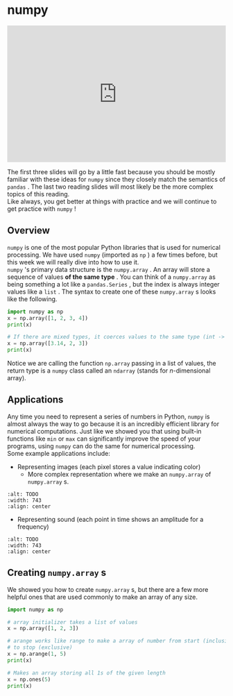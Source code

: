 # numpy

<div style="position: relative; padding-bottom: 62.5%; height: 0;">
    <iframe src="https://www.loom.com/embed/ad8f8164d3924e8d86eb6b8e0a009885" frameborder="0" webkitallowfullscreen mozallowfullscreen allowfullscreen style="position: absolute; top: 0; left: 0; width: 100%; height: 100%;"></iframe>
</div>

The first three slides will go by a little fast because you should be mostly familiar with these ideas for `numpy` since they closely match the semantics of `pandas` . The last two reading slides will most likely be the more complex topics of this reading.  
Like always, you get better at things with practice and we will continue to get practice with `numpy` !  
##  Overview  

`numpy` is one of the most popular Python libraries that is used for numerical processing. We have used `numpy` (imported as `np` ) a few times before, but this week we will really dive into how to use it.  
`numpy` 's primary data structure is the `numpy.array` . An array will store a sequence of values **of the same type** . You can think of a `numpy.array` as being something a lot like a `pandas.Series` , but the index is always integer values like a `list` . The syntax to create one of these `numpy.array` s looks like the following.  
```py
import numpy as np
x = np.array([1, 2, 3, 4])
print(x)

# If there are mixed types, it coerces values to the same type (int -> float)
x = np.array([3.14, 2, 3])
print(x)
```

Notice we are calling the function `np.array` passing in a list of values, the return type is a `numpy` class called an `ndarray` (stands for $n$-dimensional array).  
##  Applications  

Any time you need to represent a series of numbers in Python, `numpy` is almost always the way to go because it is an incredibly efficient library for numerical computations. Just like we showed you that using built-in functions like `min` or `max` can significantly improve the speed of your programs, using `numpy` can do the same for numerical processing.  
Some example applications include:  
-  Representing images (each pixel stores a value indicating color)  
    -  More complex representation where we make an         `numpy.array`         of         `numpy.array`         s.  


```{image} https://static.us.edusercontent.com/files/5yqR3Z3mkqzYtYSuGzv30lej
:alt: TODO
:width: 743
:align: center
```

-  Representing sound (each point in time shows an amplitude for a frequency)  

```{image} https://static.us.edusercontent.com/files/hbAOHuHkTlpSkjtKfHKAZSjN
:alt: TODO
:width: 743
:align: center
```

##  Creating `numpy.array` s  

We showed you how to create `numpy.array` s, but there are a few more helpful ones that are used commonly to make an array of any size.  
```py
import numpy as np

# array initializer takes a list of values
x = np.array([1, 2, 3])

# arange works like range to make a array of number from start (inclusive)
# to stop (exclusive)
x = np.arange(1, 5)  
print(x)

# Makes an array storing all 1s of the given length
x = np.ones(5)
print(x)
```

